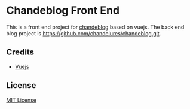 # Chandeblog Front End

This is a front end project for [chandeblog](https://blog.chandelure.com) based on vuejs. The back end blog project is https://github.com/chandelures/chandeblog.git.

## Credits

- [Vuejs](https://github.com/vuejs/vue)

## License

[MIT License](https://raw.githubusercontent.com/chandelures/chandeblog-frontend/dev/LICENSE)
